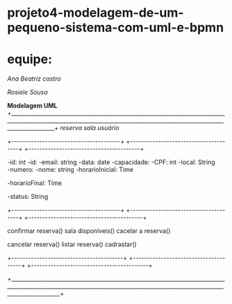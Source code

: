 # projeto4-modelagem-de-um-pequeno-sistema-com-uml-e-bpmn
# equipe:

_Ana Beatriz castro_

_Rosiele Sousa_

**Modelagem UML**
+____________________________________________________________________________________________________________________________________________________________________________+
*reserva*                                              *sala*                                                     *usuário*

+---------------------------------------+              +--------------------------------------+                   +----------------------------------------+


-id: int 
                                                       -id:                                                        -email: string
-data: date
                                                       -capacidade:                                                -CPF: int
-local: String    
                                                        -numero:                                                   -nome: string
-horarioInicial: Time    
                                                                                          
-horarioFinal: Time

-status: String

+---------------------------------------+              +--------------------------------------+                   +-----------------------------------------+

confirmar reserva()                                     sala disponíveis()                                          cacelar a reserva()

cancelar reserva()                                      listar reserva()                                            cadrastar()

+----------------------------------------+             +--------------------------------------+                   +------------------------------------------+

+______________________________________________________________________________________________________________________________________________________________________________+

